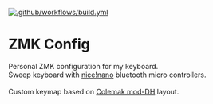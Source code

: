 [![.github/workflows/build.yml](https://github.com/marnas/zmk-config/actions/workflows/build.yml/badge.svg?branch=main)](https://github.com/marnas/zmk-config/actions/workflows/build.yml)

# ZMK Config

Personal ZMK configuration for my keyboard.
\
Sweep keyboard with [nice!nano](https://nicekeyboards.com/nice-nano) bluetooth micro controllers.\
\
Custom keymap based on [Colemak mod-DH](https://colemakmods.github.io/mod-dh/) layout.
